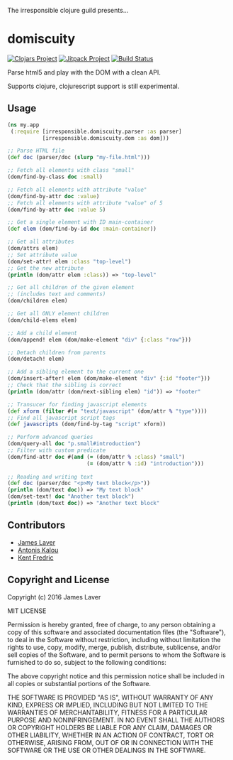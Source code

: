 The irresponsible clojure guild presents...

# domiscuity

[![Clojars Project](https://img.shields.io/clojars/v/irresponsible/domiscuity.svg)](https://clojars.org/irresponsible/domiscuity)
[![Jitpack Project](https://jitpack.io/v/irresponsible/domiscuity.svg)](https://jitpack.io/#irresponsible/domiscuity)
[![Build Status](https://travis-ci.org/irresponsible/domiscuity.svg?branch=master)](https://travis-ci.org/irresponsible/domiscuity)

Parse html5 and play with the DOM with a clean API.

Supports clojure, clojurescript support is still experimental.

## Usage

```clojure
(ns my.app
 (:require [irresponsible.domiscuity.parser :as parser]
           [irresponsible.domiscuity.dom :as dom]))

;; Parse HTML file
(def doc (parser/doc (slurp "my-file.html")))

;; Fetch all elements with class "small"
(dom/find-by-class doc :small)

;; Fetch all elements with attribute "value"
(dom/find-by-attr doc :value)
;; Fetch all elements with attribute "value" of 5
(dom/find-by-attr doc :value 5)

;; Get a single element with ID main-container
(def elem (dom/find-by-id doc :main-container))

;; Get all attributes
(dom/attrs elem)
;; Set attribute value
(dom/set-attr! elem :class "top-level")
;; Get the new attribute
(println (dom/attr elem :class)) => "top-level"

;; Get all children of the given element
;; (includes text and comments)
(dom/children elem)

;; Get all ONLY element children
(dom/child-elems elem)

;; Add a child element
(dom/append! elem (dom/make-element "div" {:class "row"}))

;; Detach children from parents
(dom/detach! elem)

;; Add a sibling element to the current one
(dom/insert-after! elem (dom/make-element "div" {:id "footer"}))
;; Check that the sibling is correct
(println (dom/attr (dom/next-sibling elem) "id")) => "footer"

;; Transucer for finding javascript elements
(def xform (filter #(= "text/javascript" (dom/attr % "type"))))
;; Find all javascript script tags
(def javascripts (dom/find-by-tag "script" xform))

;; Perform advanced queries
(dom/query-all doc "p.small#introduction")
;; Filter with custom predicate
(dom/find-attr doc #(and (= (dom/attr % :class) "small")
                         (= (dom/attr % :id) "introduction")))
                         
;; Reading and writing text
(def doc (parser/doc "<p>My text block</p>"))
(println (dom/text doc)) => "My text block"
(dom/set-text! doc "Another text block")
(println (dom/text doc)) => "Another text block"
```

## Contributors

* [James Laver](https://github.com/jjl)
* [Antonis Kalou](https://github.com/kalouantonis)
* [Kent Fredric](https://github.com/kentfredric)

## Copyright and License

Copyright (c) 2016 James Laver

MIT LICENSE

Permission is hereby granted, free of charge, to any person obtaining a copy of this software and associated documentation files (the "Software"), to deal in the Software without restriction, including without limitation the rights to use, copy, modify, merge, publish, distribute, sublicense, and/or sell copies of the Software, and to permit persons to whom the Software is furnished to do so, subject to the following conditions:

The above copyright notice and this permission notice shall be included in all copies or substantial portions of the Software.

THE SOFTWARE IS PROVIDED "AS IS", WITHOUT WARRANTY OF ANY KIND, EXPRESS OR IMPLIED, INCLUDING BUT NOT LIMITED TO THE WARRANTIES OF MERCHANTABILITY, FITNESS FOR A PARTICULAR PURPOSE AND NONINFRINGEMENT. IN NO EVENT SHALL THE AUTHORS OR COPYRIGHT HOLDERS BE LIABLE FOR ANY CLAIM, DAMAGES OR OTHER LIABILITY, WHETHER IN AN ACTION OF CONTRACT, TORT OR OTHERWISE, ARISING FROM, OUT OF OR IN CONNECTION WITH THE SOFTWARE OR THE USE OR OTHER DEALINGS IN THE SOFTWARE.
